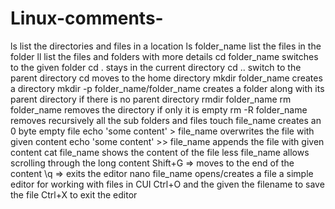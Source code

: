 # Linux-comments-
ls
	list the directories and files in a location
ls folder_name
	list the files in the folder
ll
	list the files and folders with more details
cd folder_name
	switches to the given folder
cd .
	stays in the current directory
cd ..
	switch to the parent directory
cd 
	moves to the home directory
mkdir folder_name
	creates a directory
mkdir -p folder_name/folder_name
	creates a folder along with its parent directory
	if there is no parent directory
rmdir folder_name
rm folder_name
	removes the directory if only it is empty
rm -R folder_name
	removes recursively all the sub folders and files
touch file_name
	creates an 0 byte empty file
echo 'some content' > file_name
	overwrites the file with given content
echo 'some content' >> file_name
	appends the file with given content
cat file_name
	shows the content of the file
less file_name
	allows scrolling through the long content
	Shift+G	=> moves to the end of the content
	\q => exits the editor
nano file_name
	opens/creates a file
	a simple editor for working with files in CUI
	Ctrl+O and the given the filename to save the file
	Ctrl+X to exit the editor
